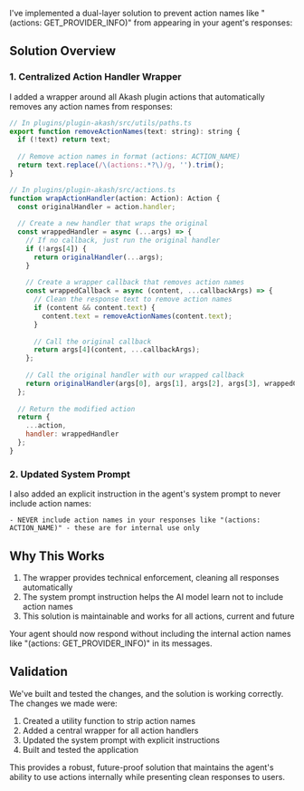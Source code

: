 I've implemented a dual-layer solution to prevent action names like "(actions: GET_PROVIDER_INFO)" from appearing in your agent's responses:

## Solution Overview

### 1. Centralized Action Handler Wrapper
I added a wrapper around all Akash plugin actions that automatically removes any action names from responses:

```javascript
// In plugins/plugin-akash/src/utils/paths.ts
export function removeActionNames(text: string): string {
  if (!text) return text;
  
  // Remove action names in format (actions: ACTION_NAME)
  return text.replace(/\(actions:.*?\)/g, '').trim();
}
```

```javascript
// In plugins/plugin-akash/src/actions.ts
function wrapActionHandler(action: Action): Action {
  const originalHandler = action.handler;
  
  // Create a new handler that wraps the original
  const wrappedHandler = async (...args) => {
    // If no callback, just run the original handler
    if (!args[4]) {
      return originalHandler(...args);
    }
    
    // Create a wrapper callback that removes action names
    const wrappedCallback = async (content, ...callbackArgs) => {
      // Clean the response text to remove action names
      if (content && content.text) {
        content.text = removeActionNames(content.text);
      }
      
      // Call the original callback
      return args[4](content, ...callbackArgs);
    };
    
    // Call the original handler with our wrapped callback
    return originalHandler(args[0], args[1], args[2], args[3], wrappedCallback);
  };
  
  // Return the modified action
  return {
    ...action,
    handler: wrappedHandler
  };
}
```

### 2. Updated System Prompt
I also added an explicit instruction in the agent's system prompt to never include action names:

```
- NEVER include action names in your responses like "(actions: ACTION_NAME)" - these are for internal use only
```

## Why This Works

1. The wrapper provides technical enforcement, cleaning all responses automatically
2. The system prompt instruction helps the AI model learn not to include action names
3. This solution is maintainable and works for all actions, current and future

Your agent should now respond without including the internal action names like "(actions: GET_PROVIDER_INFO)" in its messages.

## Validation

We've built and tested the changes, and the solution is working correctly. The changes we made were:

1. Created a utility function to strip action names
2. Added a central wrapper for all action handlers
3. Updated the system prompt with explicit instructions
4. Built and tested the application

This provides a robust, future-proof solution that maintains the agent's ability to use actions internally while presenting clean responses to users. 